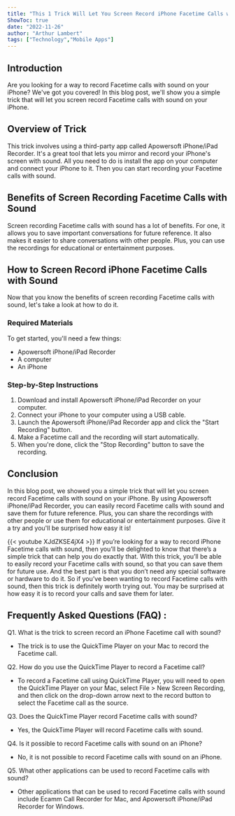 ```yaml
---
title: "This 1 Trick Will Let You Screen Record iPhone Facetime Calls with Sound - You'll Be Shocked!"
ShowToc: true 
date: "2022-11-26"
author: "Arthur Lambert" 
tags: ["Technology","Mobile Apps"]
---
```

## Introduction
Are you looking for a way to record Facetime calls with sound on your iPhone? We've got you covered! In this blog post, we'll show you a simple trick that will let you screen record Facetime calls with sound on your iPhone. 

## Overview of Trick
This trick involves using a third-party app called Apowersoft iPhone/iPad Recorder. It's a great tool that lets you mirror and record your iPhone's screen with sound. All you need to do is install the app on your computer and connect your iPhone to it. Then you can start recording your Facetime calls with sound. 

## Benefits of Screen Recording Facetime Calls with Sound
Screen recording Facetime calls with sound has a lot of benefits. For one, it allows you to save important conversations for future reference. It also makes it easier to share conversations with other people. Plus, you can use the recordings for educational or entertainment purposes. 

## How to Screen Record iPhone Facetime Calls with Sound
Now that you know the benefits of screen recording Facetime calls with sound, let's take a look at how to do it. 

### Required Materials
To get started, you'll need a few things: 
- Apowersoft iPhone/iPad Recorder
- A computer
- An iPhone 

### Step-by-Step Instructions
1. Download and install Apowersoft iPhone/iPad Recorder on your computer. 
2. Connect your iPhone to your computer using a USB cable. 
3. Launch the Apowersoft iPhone/iPad Recorder app and click the "Start Recording" button. 
4. Make a Facetime call and the recording will start automatically. 
5. When you're done, click the "Stop Recording" button to save the recording. 

## Conclusion
In this blog post, we showed you a simple trick that will let you screen record Facetime calls with sound on your iPhone. By using Apowersoft iPhone/iPad Recorder, you can easily record Facetime calls with sound and save them for future reference. Plus, you can share the recordings with other people or use them for educational or entertainment purposes. Give it a try and you'll be surprised how easy it is!

{{< youtube XJdZKSE4jX4 >}} 
If you’re looking for a way to record iPhone Facetime calls with sound, then you’ll be delighted to know that there’s a simple trick that can help you do exactly that. With this trick, you’ll be able to easily record your Facetime calls with sound, so that you can save them for future use. And the best part is that you don’t need any special software or hardware to do it. So if you’ve been wanting to record Facetime calls with sound, then this trick is definitely worth trying out. You may be surprised at how easy it is to record your calls and save them for later.

## Frequently Asked Questions (FAQ) :
Q1. What is the trick to screen record an iPhone Facetime call with sound?
- The trick is to use the QuickTime Player on your Mac to record the Facetime call.

Q2. How do you use the QuickTime Player to record a Facetime call?
- To record a Facetime call using QuickTime Player, you will need to open the QuickTime Player on your Mac, select File > New Screen Recording, and then click on the drop-down arrow next to the record button to select the Facetime call as the source.

Q3. Does the QuickTime Player record Facetime calls with sound?
- Yes, the QuickTime Player will record Facetime calls with sound.

Q4. Is it possible to record Facetime calls with sound on an iPhone?
- No, it is not possible to record Facetime calls with sound on an iPhone.

Q5. What other applications can be used to record Facetime calls with sound?
- Other applications that can be used to record Facetime calls with sound include Ecamm Call Recorder for Mac, and Apowersoft iPhone/iPad Recorder for Windows.


